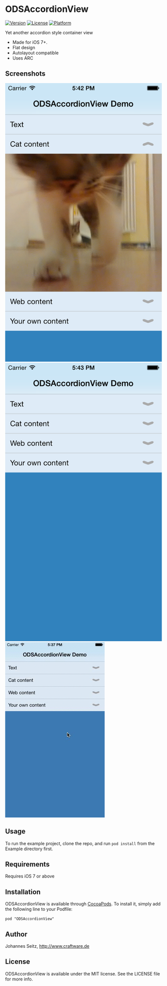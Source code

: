 # ODSAccordionView

[![Version](https://img.shields.io/cocoapods/v/ODSAccordionView.svg?style=flat)](http://cocoadocs.org/docsets/ODSAccordionView)
[![License](https://img.shields.io/cocoapods/l/ODSAccordionView.svg?style=flat)](http://cocoadocs.org/docsets/ODSAccordionView)
[![Platform](https://img.shields.io/cocoapods/p/ODSAccordionView.svg?style=flat)](http://cocoadocs.org/docsets/ODSAccordionView)

Yet another accordion style container view

* Made for iOS 7+.
* Flat design
* Autolayout compatible
* Uses ARC

## Screenshots

![Screenshot 1](Screenshot1.png)
![Screenshot 2](Screenshot2.png)
![Demo](Demo.gif)

## Usage

To run the example project, clone the repo, and run `pod install` from the Example directory first.

## Requirements

Requires iOS 7 or above

## Installation

ODSAccordionView is available through [CocoaPods](http://cocoapods.org). To install
it, simply add the following line to your Podfile:

    pod "ODSAccordionView"

## Author

Johannes Seitz, http://www.craftware.de 

## License

ODSAccordionView is available under the MIT license. See the LICENSE file for more info.

